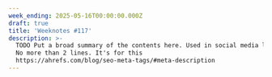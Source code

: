 ```yaml
---
week_ending: 2025-05-16T00:00:00.000Z
draft: true
title: 'Weeknotes #117'
description: >-
  TODO Put a broad summary of the contents here. Used in social media links etc.
  No more than 2 lines. It's for this
  https://ahrefs.com/blog/seo-meta-tags/#meta-description
---
```


